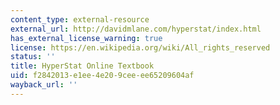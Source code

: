 ```yaml
---
content_type: external-resource
external_url: http://davidmlane.com/hyperstat/index.html
has_external_license_warning: true
license: https://en.wikipedia.org/wiki/All_rights_reserved
status: ''
title: HyperStat Online Textbook
uid: f2842013-e1ee-4e20-9cee-ee65209604af
wayback_url: ''
---
```

